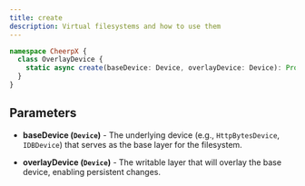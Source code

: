 ```yaml
---
title: create
description: Virtual filesystems and how to use them
---
```


```ts
namespace CheerpX {
  class OverlayDevice {
    static async create(baseDevice: Device, overlayDevice: Device): Promise<OverlayDevice>;
  }
}
```

## Parameters

- **baseDevice (`Device`)** - The underlying device (e.g., `HttpBytesDevice`, `IDBDevice`) that serves as the base layer for the filesystem.

- **overlayDevice (`Device`)** - The writable layer that will overlay the base device, enabling persistent changes.
